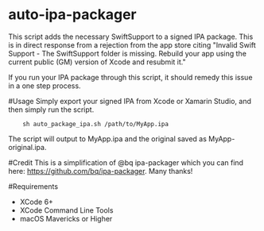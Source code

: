 # auto-ipa-packager
This script adds the necessary SwiftSupport to a signed IPA package.  This is in direct response from a rejection from the app store citing "Invalid Swift Support - The SwiftSupport folder is missing. Rebuild your app using the current public (GM) version of Xcode and resubmit it."

If you run your IPA package through this script, it should remedy this issue in a one step process.

#Usage
Simply export your signed IPA from Xcode or Xamarin Studio, and then simply run the script.
```shell
	sh auto_package_ipa.sh /path/to/MyApp.ipa
```
The script will output to MyApp.ipa and the original saved as MyApp-original.ipa.

#Credit
This is a simplification of @bq ipa-packager which you can find here: https://github.com/bq/ipa-packager.  Many thanks!

#Requirements
* XCode 6+
* XCode Command Line Tools
* macOS Mavericks or Higher
